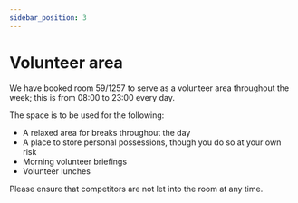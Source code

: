 ```yaml
---
sidebar_position: 3
---
```


# Volunteer area

We have booked room 59/1257 to serve as a volunteer area throughout the week; this is from 08:00 to 23:00 every day.

The space is to be used for the following:

-   A relaxed area for breaks throughout the day
-   A place to store personal possessions, though you do so at your own risk
-   Morning volunteer briefings
-   Volunteer lunches

Please ensure that competitors are not let into the room at any time.

